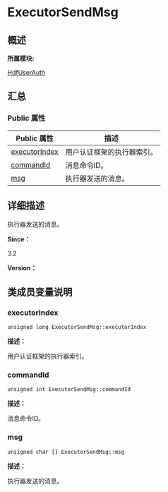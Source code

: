 # ExecutorSendMsg


## **概述**

**所属模块:**

[HdfUserAuth](_hdf_user_auth.md)


## **汇总**


### Public 属性

  | Public&nbsp;属性 | 描述 | 
| -------- | -------- |
| [executorIndex](#executorindex) | 用户认证框架的执行器索引。 | 
| [commandId](#commandid) | 消息命令ID。 | 
| [msg](#msg) | 执行器发送的消息。 | 


## **详细描述**

执行器发送的消息。

**Since：**

3.2

**Version：**


## **类成员变量说明**


### executorIndex

  
```
unsigned long ExecutorSendMsg::executorIndex
```

**描述：**

用户认证框架的执行器索引。


### commandId

  
```
unsigned int ExecutorSendMsg::commandId
```

**描述：**

消息命令ID。


### msg

  
```
unsigned char [] ExecutorSendMsg::msg
```

**描述：**

执行器发送的消息。
